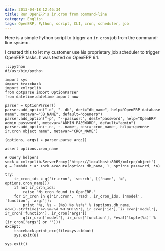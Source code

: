 ```yaml
---
date: 2013-04-18 12:46:34
title: Run OpenERP's ir.cron from command-line
category: English
tags: OpenERP, Python, script, CLI, cron, scheduler, job
---
```


Here is a simple Python script to trigger an `ir.cron` job from the command-line system.

I created this to let my customer use his proprietary job scheduler to trigger OpenERP tasks. It was tested on OpenERP 6.1.

    :::python
    #!/usr/bin/python

    import sys
    import traceback
    import xmlrpclib
    from optparse import OptionParser
    from datetime.datetime import now

    parser = OptionParser()
    parser.add_option("-d", "--db", dest="db_name", help="OpenERP database name", metavar="DB_NAME", default="openerp")
    parser.add_option("-p", "--password", dest="password", help="OpenERP admin password", metavar="ADMIN_PASSWORD", default="admin")
    parser.add_option("-n", "--name", dest="cron_name", help="OpenERP ir.cron object name", metavar="CRON_NAME")

    (options, args) = parser.parse_args()

    assert options.cron_name

    # Query helpers
    sock = xmlrpclib.ServerProxy('https://localhost:8069/xmlrpc/object')
    q = lambda * a: sock.execute(options.db_name, 1, options.password, *a)

    try:
        ir_cron_ids = q('ir.cron', 'search', [('name', '=', options.cron_name)])
        if not ir_cron_ids:
            raise "No cron found in OpenERP."
        for ir_cron in q('ir.cron', 'read', ir_cron_ids, ['model', 'function', 'args']):
            print "%s, %s - (%s) %s %s%s" % (options.db_name, now().strftime('%Y-%m-%d %H:%M:%S'), ir_cron['id'], ir_cron['model'], ir_cron['function'], ir_cron['args'])
            q(ir_cron['model'], ir_cron['function'], *eval('tuple(%s)' % (ir_cron['args'] or '')))
    except:
        traceback.print_exc(file=sys.stdout)
        sys.exit(8)

    sys.exit()
